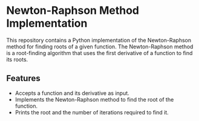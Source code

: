 # Newton-Raphson Method Implementation

This repository contains a Python implementation of the Newton-Raphson method for finding roots of a given function. The Newton-Raphson method is a root-finding algorithm that uses the first derivative of a function to find its roots.

## Features

- Accepts a function and its derivative as input.
- Implements the Newton-Raphson method to find the root of the function.
- Prints the root and the number of iterations required to find it.
